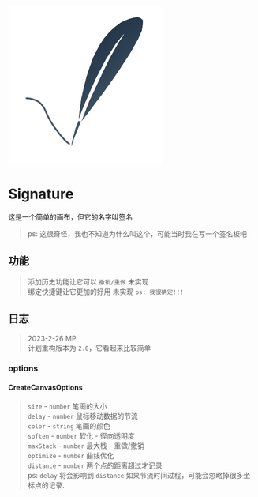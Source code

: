 ![./image/icon.png](./image/icon.png)

# Signature

这是一个简单的画布，但它的名字叫签名
> ps: 这很奇怪，我也不知道为什么叫这个，可能当时我在写一个签名板吧

## 功能

> 添加历史功能让它可以 `撤销/重做` 未实现  
> 绑定快捷键让它更加的好用 未实现 `ps: 我很确定!!!`

## 日志

> 2023-2-26 MP  
> 计划重构版本为 `2.0`，它看起来比较简单

### options

#### CreateCanvasOptions

> `size` - `number` 笔画的大小  
> `delay` - `number` 鼠标移动数据的节流  
> `color` - `string` 笔画的颜色  
> `soften` - `number` 软化 - 径向透明度  
> `maxStack` - `number` 最大栈 - 重做/撤销  
> `optimize` - `number` 曲线优化  
> `distance` - `number` 两个点的距离超过才记录  
> ps: `delay` 将会影响到 `distance` 如果节流时间过程，可能会忽略掉很多坐标点的记录.
